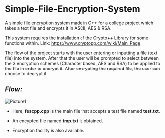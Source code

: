 # Simple-File-Encryption-System
A simple file encryption system made in C++ for a college project which takes a text file and encrypts it in ASCII, AES &amp; RSA.

This system requires the installation of the Crypto++ Library for some functions within. Link: https://www.cryptopp.com/wiki/Main_Page

The flow of the project starts with the user entering or inputting a file (text file) into the system. After that the user will be prompted to select between the 3 encryption schemes (Character based, AES and RSA) to be applied to the file in order to encrypt it. After encrypting the required file, the user can choose to decrypt it.

## *Flow:*


![Picture1](https://user-images.githubusercontent.com/60180388/186090294-07b34fe0-8087-4f96-86df-87599a1df8d5.png)


- Here, **fescpp.cpp** is the main file that accepts a test file named **test.txt**.

- An encypted file named **tmp.txt** is obtained.

- Encryption facility is also available.
